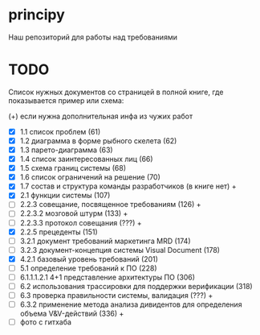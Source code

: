 # principy
Наш репозиторий для работы над требованиями


# TODO
Список нужных документов со страницей в полной книге, где показывается пример или схема:

(+) если нужна дополнительная инфа из чужих работ
- [x] 1.1 список проблем (61)
- [x] 1.2 диаграмма в форме рыбного скелета (62)
- [x] 1.3 парето-диаграмма (63)
- [x] 1.4 список заинтересованных лиц (66)
- [x] 1.5 схема границ системы (68)
- [x] 1.6 список ограничений на решение (70)
- [x] 1.7 состав и структура команды разработчиков (в книге нет) +
- [x] 2.1 функции системы (107)
- [ ] 2.2.3 совещание, посвященное требованиям (126) +
- [ ] 2.2.3.2 мозговой штурм (133) +
- [ ] 2.2.3.3 протокол совещания (???) +
- [x] 2.2.5 прецеденты (151)
- [ ] 3.2.1 документ требований маркетинга MRD (174)
- [ ] 3.2.3 документ-концепция системы Visual Document (178)
- [x] 4.2.1 базовый уровень требований (201)
- [ ] 5.1 определение требований к ПО (228)
- [ ] 6.1.1.1.2.1 4+1 представление архитектуры ПО (306)
- [ ] 6.2 использования трассировки для поддержки верификации  (318)
- [ ] 6.3 проверка правильности системы, валидация (???) +
- [ ] 6.3.2 применение метода анализа дивидентов для определения объема V&V-действий (336) +
- [ ] фото с гитхаба
